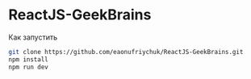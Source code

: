 # ReactJS-GeekBrains

Как запустить

```bash
git clone https://github.com/eaonufriychuk/ReactJS-GeekBrains.git
npm install
npm run dev
```
